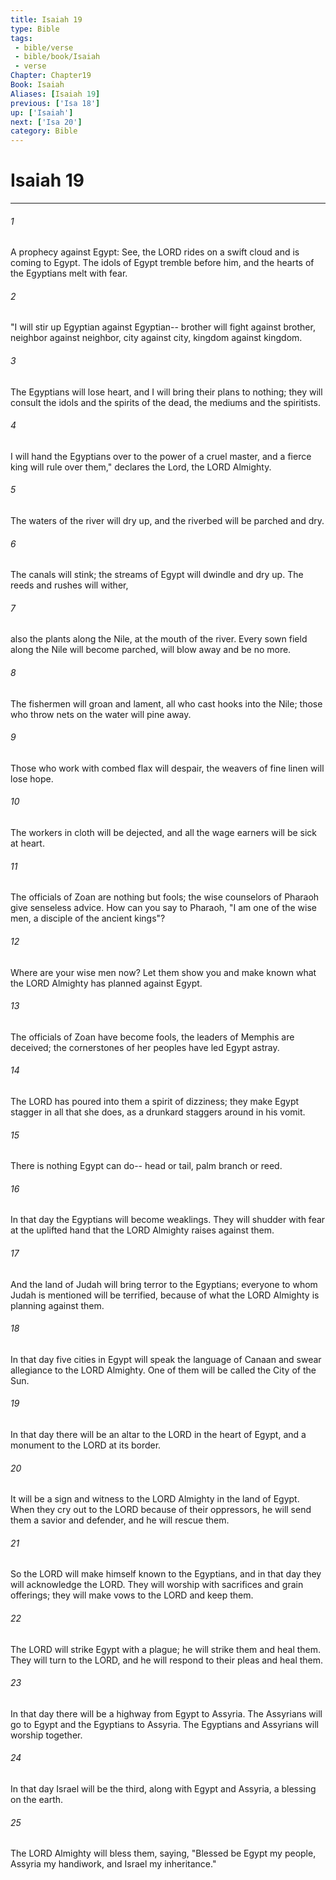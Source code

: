 ```yaml
---
title: Isaiah 19
type: Bible
tags:
 - bible/verse
 - bible/book/Isaiah
 - verse
Chapter: Chapter19
Book: Isaiah
Aliases: [Isaiah 19]
previous: ['Isa 18']
up: ['Isaiah']
next: ['Isa 20']
category: Bible
---
```

# Isaiah 19

***


###### 1 
A prophecy against Egypt: See, the LORD rides on a swift cloud and is coming to Egypt. The idols of Egypt tremble before him, and the hearts of the Egyptians melt with fear. 

###### 2 
"I will stir up Egyptian against Egyptian-- brother will fight against brother, neighbor against neighbor, city against city, kingdom against kingdom. 

###### 3 
The Egyptians will lose heart, and I will bring their plans to nothing; they will consult the idols and the spirits of the dead, the mediums and the spiritists. 

###### 4 
I will hand the Egyptians over to the power of a cruel master, and a fierce king will rule over them," declares the Lord, the LORD Almighty. 

###### 5 
The waters of the river will dry up, and the riverbed will be parched and dry. 

###### 6 
The canals will stink; the streams of Egypt will dwindle and dry up. The reeds and rushes will wither, 

###### 7 
also the plants along the Nile, at the mouth of the river. Every sown field along the Nile will become parched, will blow away and be no more. 

###### 8 
The fishermen will groan and lament, all who cast hooks into the Nile; those who throw nets on the water will pine away. 

###### 9 
Those who work with combed flax will despair, the weavers of fine linen will lose hope. 

###### 10 
The workers in cloth will be dejected, and all the wage earners will be sick at heart. 

###### 11 
The officials of Zoan are nothing but fools; the wise counselors of Pharaoh give senseless advice. How can you say to Pharaoh, "I am one of the wise men, a disciple of the ancient kings"? 

###### 12 
Where are your wise men now? Let them show you and make known what the LORD Almighty has planned against Egypt. 

###### 13 
The officials of Zoan have become fools, the leaders of Memphis are deceived; the cornerstones of her peoples have led Egypt astray. 

###### 14 
The LORD has poured into them a spirit of dizziness; they make Egypt stagger in all that she does, as a drunkard staggers around in his vomit. 

###### 15 
There is nothing Egypt can do-- head or tail, palm branch or reed. 

###### 16 
In that day the Egyptians will become weaklings. They will shudder with fear at the uplifted hand that the LORD Almighty raises against them. 

###### 17 
And the land of Judah will bring terror to the Egyptians; everyone to whom Judah is mentioned will be terrified, because of what the LORD Almighty is planning against them. 

###### 18 
In that day five cities in Egypt will speak the language of Canaan and swear allegiance to the LORD Almighty. One of them will be called the City of the Sun. 

###### 19 
In that day there will be an altar to the LORD in the heart of Egypt, and a monument to the LORD at its border. 

###### 20 
It will be a sign and witness to the LORD Almighty in the land of Egypt. When they cry out to the LORD because of their oppressors, he will send them a savior and defender, and he will rescue them. 

###### 21 
So the LORD will make himself known to the Egyptians, and in that day they will acknowledge the LORD. They will worship with sacrifices and grain offerings; they will make vows to the LORD and keep them. 

###### 22 
The LORD will strike Egypt with a plague; he will strike them and heal them. They will turn to the LORD, and he will respond to their pleas and heal them. 

###### 23 
In that day there will be a highway from Egypt to Assyria. The Assyrians will go to Egypt and the Egyptians to Assyria. The Egyptians and Assyrians will worship together. 

###### 24 
In that day Israel will be the third, along with Egypt and Assyria, a blessing on the earth. 

###### 25 
The LORD Almighty will bless them, saying, "Blessed be Egypt my people, Assyria my handiwork, and Israel my inheritance." 
